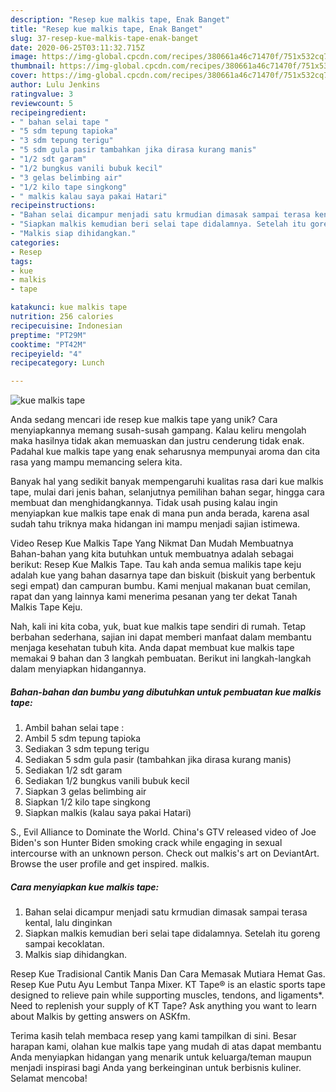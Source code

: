```yaml
---
description: "Resep kue malkis tape, Enak Banget"
title: "Resep kue malkis tape, Enak Banget"
slug: 37-resep-kue-malkis-tape-enak-banget
date: 2020-06-25T03:11:32.715Z
image: https://img-global.cpcdn.com/recipes/380661a46c71470f/751x532cq70/kue-malkis-tape-foto-resep-utama.jpg
thumbnail: https://img-global.cpcdn.com/recipes/380661a46c71470f/751x532cq70/kue-malkis-tape-foto-resep-utama.jpg
cover: https://img-global.cpcdn.com/recipes/380661a46c71470f/751x532cq70/kue-malkis-tape-foto-resep-utama.jpg
author: Lulu Jenkins
ratingvalue: 3
reviewcount: 5
recipeingredient:
- " bahan selai tape "
- "5 sdm tepung tapioka"
- "3 sdm tepung terigu"
- "5 sdm gula pasir tambahkan jika dirasa kurang manis"
- "1/2 sdt garam"
- "1/2 bungkus vanili bubuk kecil"
- "3 gelas belimbing air"
- "1/2 kilo tape singkong"
- " malkis kalau saya pakai Hatari"
recipeinstructions:
- "Bahan selai dicampur menjadi satu krmudian dimasak sampai terasa kental, lalu dinginkan"
- "Siapkan malkis kemudian beri selai tape didalamnya. Setelah itu goreng sampai kecoklatan."
- "Malkis siap dihidangkan."
categories:
- Resep
tags:
- kue
- malkis
- tape

katakunci: kue malkis tape 
nutrition: 256 calories
recipecuisine: Indonesian
preptime: "PT29M"
cooktime: "PT42M"
recipeyield: "4"
recipecategory: Lunch

---
```



![kue malkis tape](https://img-global.cpcdn.com/recipes/380661a46c71470f/751x532cq70/kue-malkis-tape-foto-resep-utama.jpg)

Anda sedang mencari ide resep kue malkis tape yang unik? Cara menyiapkannya memang susah-susah gampang. Kalau keliru mengolah maka hasilnya tidak akan memuaskan dan justru cenderung tidak enak. Padahal kue malkis tape yang enak seharusnya mempunyai aroma dan cita rasa yang mampu memancing selera kita.

Banyak hal yang sedikit banyak mempengaruhi kualitas rasa dari kue malkis tape, mulai dari jenis bahan, selanjutnya pemilihan bahan segar, hingga cara membuat dan menghidangkannya. Tidak usah pusing kalau ingin menyiapkan kue malkis tape enak di mana pun anda berada, karena asal sudah tahu triknya maka hidangan ini mampu menjadi sajian istimewa.

Video Resep Kue Malkis Tape Yang Nikmat Dan Mudah Membuatnya Bahan-bahan yang kita butuhkan untuk membuatnya adalah sebagai berikut: Resep Kue Malkis Tape. Tau kah anda semua malikis tape keju adalah kue yang bahan dasarnya tape dan biskuit (biskuit yang berbentuk segi empat) dan campuran bumbu. Kami menjual makanan buat cemilan, rapat dan yang lainnya kami menerima pesanan yang ter dekat Tanah Malkis Tape Keju.


Nah, kali ini kita coba, yuk, buat kue malkis tape sendiri di rumah. Tetap berbahan sederhana, sajian ini dapat memberi manfaat dalam membantu menjaga kesehatan tubuh kita. Anda dapat membuat kue malkis tape memakai 9 bahan dan 3 langkah pembuatan. Berikut ini langkah-langkah dalam menyiapkan hidangannya.

<!--inarticleads1-->

##### Bahan-bahan dan bumbu yang dibutuhkan untuk pembuatan kue malkis tape:

1. Ambil  bahan selai tape :
1. Ambil 5 sdm tepung tapioka
1. Sediakan 3 sdm tepung terigu
1. Sediakan 5 sdm gula pasir (tambahkan jika dirasa kurang manis)
1. Sediakan 1/2 sdt garam
1. Sediakan 1/2 bungkus vanili bubuk kecil
1. Siapkan 3 gelas belimbing air
1. Siapkan 1/2 kilo tape singkong
1. Siapkan  malkis (kalau saya pakai Hatari)


S., Evil Alliance to Dominate the World. China&#39;s GTV released video of Joe Biden&#39;s son Hunter Biden smoking crack while engaging in sexual intercourse with an unknown person. Check out malkis&#39;s art on DeviantArt. Browse the user profile and get inspired. malkis. 

<!--inarticleads2-->

##### Cara menyiapkan kue malkis tape:

1. Bahan selai dicampur menjadi satu krmudian dimasak sampai terasa kental, lalu dinginkan
1. Siapkan malkis kemudian beri selai tape didalamnya. Setelah itu goreng sampai kecoklatan.
1. Malkis siap dihidangkan.


Resep Kue Tradisional Cantik Manis Dan Cara Memasak Mutiara Hemat Gas. Resep Kue Putu Ayu Lembut Tanpa Mixer. KT Tape® is an elastic sports tape designed to relieve pain while supporting muscles, tendons, and ligaments*. Need to replenish your supply of KT Tape? Ask anything you want to learn about Malkis by getting answers on ASKfm. 

Terima kasih telah membaca resep yang kami tampilkan di sini. Besar harapan kami, olahan kue malkis tape yang mudah di atas dapat membantu Anda menyiapkan hidangan yang menarik untuk keluarga/teman maupun menjadi inspirasi bagi Anda yang berkeinginan untuk berbisnis kuliner. Selamat mencoba!
